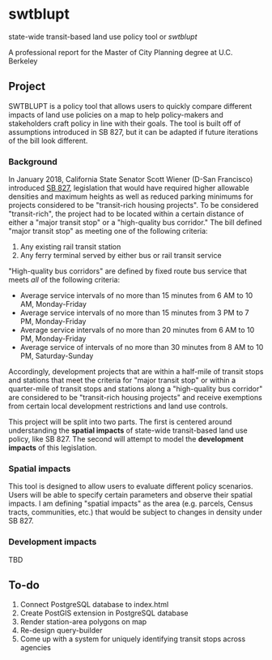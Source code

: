 # swtblupt
state-wide transit-based land use policy tool
or <i>swtblupt</i>


A professional report for the Master of City Planning degree at U.C. Berkeley

## Project

SWTBLUPT is a policy tool that allows users to quickly compare different impacts of land use policies on a map to help policy-makers and stakeholders craft policy in line with their goals. The tool is built off of assumptions introduced in SB 827, but it can be adapted if future iterations of the bill look different.

### Background
In January 2018, California State Senator Scott Wiener (D-San Francisco) introduced [SB 827](https://leginfo.legislature.ca.gov/faces/billTextClient.xhtml?bill_id=201720180SB827), legislation that would have required higher allowable densities and maximum heights as well as reduced parking minimums for projects considered to be "transit-rich housing projects". To be considered "transit-rich", the project had to be located within a certain distance of either a "major transit stop" or a "high-quality bus corridor." The bill defined "major transit stop" as meeting one of the following criteria:

1. Any existing rail transit station
2. Any ferry terminal served by either bus or rail transit service

"High-quality bus corridors" are defined by fixed route bus service that meets _all_ of the following criteria:

* Average service intervals of no more than 15 minutes from 6 AM to 10 AM, Monday-Friday
* Average service intervals of no more than 15 minutes from 3 PM to 7 PM, Monday-Friday
* Average service intervals of no more than 20 minutes from 6 AM to 10 PM, Monday-Friday
* Average service of intervals of no more than 30 minutes from 8 AM to 10 PM, Saturday-Sunday

Accordingly, development projects that are within a half-mile of transit stops and stations that meet the criteria for "major transit stop" or within a quarter-mile of transit stops and stations along a "high-quality bus corridor" are considered to be "transit-rich housing projects" and receive exemptions from certain local development restrictions and land use controls.

This project will be split into two parts. The first is centered around understanding the __spatial impacts__ of state-wide transit-based land use policy, like SB 827. The second will attempt to model the __development impacts__ of this legislation.

### Spatial impacts

This tool is designed to allow users to evaluate different policy scenarios. Users will be able to specify certain parameters and observe their spatial impacts. I am defining "spatial impacts" as the area (e.g. parcels, Census tracts, communities, etc.) that would be subject to changes in density under SB 827. 

### Development impacts

TBD  

## To-do
<ol>
<li>Connect PostgreSQL database to index.html</li>
<li>Create PostGIS extension in PostgreSQL database</li>
<li>Render station-area polygons on map</li>
<li>Re-design query-builder</li>
<li>Come up with a system for uniquely identifying transit stops across agencies</li>
</ol>
